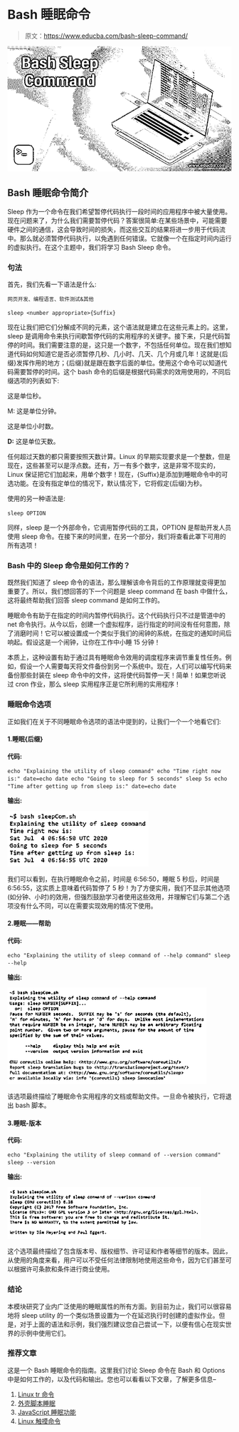 # Bash 睡眠命令

> 原文：<https://www.educba.com/bash-sleep-command/>

![Bash Sleep Command](img/97d3af24b19d86513605c27632f74031.png)



## Bash 睡眠命令简介

Sleep 作为一个命令在我们希望暂停代码执行一段时间的应用程序中被大量使用。现在问题来了，为什么我们需要暂停代码？答案很简单:在某些场景中，可能需要硬件之间的通信，这会导致时间的损失，而这些交互的结果将进一步用于代码流中。那么就必须暂停代码执行，以免遇到任何错误。它就像一个在指定时间内运行的虚拟执行。在这个主题中，我们将学习 Bash Sleep 命令。

### 句法

首先，我们先看一下语法是什么:

<small>网页开发、编程语言、软件测试&其他</small>

`sleep <number appropriate>{Suffix}`

现在让我们把它们分解成不同的元素，这个语法就是建立在这些元素上的。这里，sleep 是调用命令来执行间歇暂停代码的实用程序的关键字。接下来，<number appropriate="">只是代码暂停的时间。我们需要注意的是，这只是一个数字，不包括任何单位。现在我们想知道代码如何知道它是否必须暂停几秒、几小时、几天、几个月或几年！这就是{后缀}发挥作用的地方；{后缀}就是跟在数字后面的单位。使用这个命令可以知道代码需要暂停的时间。这个 bash 命令的后缀是根据代码需求的效用使用的，不同后缀选项的列表如下:</number>

这是单位秒。

M: 这是单位分钟。

这是单位小时数。

**D:** 这是单位天数。

任何超过天数的都只需要按照天数计算。Linux 的早期实现要求<number appropriate="">是一个整数，但是现在，这些甚至可以是浮点数。还有，万一有多个数字，这是非常不现实的，Linux 保证把它们加起来，用单个数字！现在，{Suffix}是添加到睡眠命令中的可选功能。在没有指定单位的情况下，默认情况下，它将假定{后缀}为秒。</number>

使用的另一种语法是:

`sleep OPTION`

同样，sleep 是一个外部命令，它调用暂停代码的工具，OPTION 是帮助开发人员使用 sleep 命令。在接下来的时间里，在另一个部分，我们将查看此罩下可用的所有选项！

### Bash 中的 Sleep 命令是如何工作的？

既然我们知道了 sleep 命令的语法，那么理解该命令背后的工作原理就变得更加重要了。所以，我们想回答的下一个问题是 sleep command 在 bash 中做什么，这将最终帮助我们回答 sleep command 是如何工作的。

睡眠命令有助于在指定的时间内暂停代码执行。这个代码执行只不过是管道中的 net 命令执行。从今以后，创建一个虚拟程序，运行指定的时间没有任何意图，除了消磨时间！它可以被设置成一个类似于我们的闹钟的系统，在指定的通知时间后响起。假设这是一个闹钟，让你在工作中小睡 15 分钟！

本质上，这种设置有助于通过具有睡眠命令效用的调度程序来调节重复性任务。例如，假设一个人需要每天将文件备份到另一个系统中。现在，人们可以编写代码来备份那些封装在 sleep 命令中的文件，这将使代码暂停一天！简单！如果您听说过 cron 作业，那么 sleep 实用程序正是它所利用的实用程序！

### 睡眠命令选项

正如我们在关于不同睡眠命令选项的语法中提到的，让我们一个一个地看它们:

#### 1.睡眠<number appropriate="">{后缀}</number>

**代码:**

`echo "Explaining the utility of sleep command"
echo "Time right now is:"
date=echo date
echo "Going to sleep for 5 seconds"
sleep 5s
echo "Time after getting up from sleep is:"
date=echo date`

**输出:**

![Bash Sleep Command output 1](img/99ec70f51afa19611092c15e9d551392.png)



我们可以看到，在执行睡眠命令之前，时间是 6:56:50，睡眠 5 秒后，时间是 6:56:55，这实质上意味着代码暂停了 5 秒！为了方便实用，我们不显示其他选项(如分钟、小时)的效用，但强烈鼓励学习者使用这些效用，并理解它们与第二个选项没有什么不同，可以在需要实现效用的情况下使用。

#### 2.睡眠——帮助

**代码:**

`echo "Explaining the utility of sleep command of --help command"
sleep --help`

**输出:**

![Bash Sleep Command output 2](img/a4a36aa695f72643078845f54964da8b.png)



该选项最终描绘了睡眠命令实用程序的文档或帮助文件。一旦命令被执行，它将退出 bash 脚本。

#### 3.睡眠-版本

**代码:**

`echo "Explaining the utility of sleep command of --version command"
sleep --version`

**输出:**

![output 3](img/73e712fc4a95f89742d208e2e02f0b9f.png)



这个选项最终描绘了包含版本号、版权细节、许可证和作者等细节的版本。因此，从使用的角度来看，用户可以不受任何法律限制地使用这些命令，因为它们甚至可以根据许可条款和条件进行商业使用。

### 结论

本模块研究了业内广泛使用的睡眠属性的所有方面。到目前为止，我们可以很容易地将 sleep utility 的一个类似场景设置为一个在延迟执行时创建的虚拟作业。但是，对于上面的语法和示例，我们强烈建议您自己尝试一下，以便有信心在现实世界的示例中使用它们。

### 推荐文章

这是一个 Bash 睡眠命令的指南。这里我们讨论 Sleep 命令在 Bash 和 Options 中是如何工作的，以及代码和输出。您也可以看看以下文章，了解更多信息–

1.  [Linux tr 命令](https://www.educba.com/linux-tr-command/)
2.  [外壳脚本睡眠](https://www.educba.com/shell-script-sleep/)
3.  [JavaScript 睡眠功能](https://www.educba.com/javascript-sleep-function/)
4.  [Linux 触摸命令](https://www.educba.com/linux-touch-command/)





